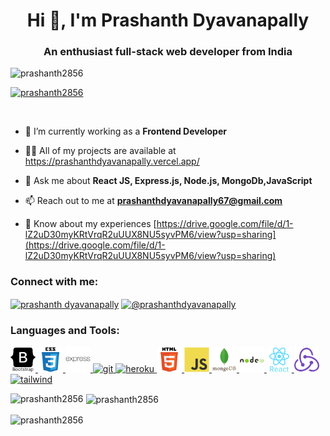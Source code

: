 <h1 align="center">Hi 👋, I'm Prashanth Dyavanapally</h1>
<h3 align="center">An enthusiast full-stack web developer from India</h3>

<p align="left"> <img src="https://komarev.com/ghpvc/?username=prashanth2856&label=Profile%20views&color=0e75b6&style=flat" alt="prashanth2856" /> </p>

<p align="left"> <a href="https://github.com/ryo-ma/github-profile-trophy"><img src="https://github-profile-trophy.vercel.app/?username=prashanth2856" alt="prashanth2856" /></a> </p>

<p align="left"> <a href="https://twitter.com/" target="blank"><img src="https://img.shields.io/twitter/follow/?logo=twitter&style=for-the-badge" alt="" /></a> </p>

- 🔭 I’m currently working as a **Frontend Developer**

- 👨‍💻 All of my projects are available at https://prashanthdyavanapally.vercel.app/

- 💬 Ask me about **React JS, Express.js, Node.js, MongoDb,JavaScript**

- 📫 Reach out to me at **prashanthdyavanapally67@gmail.com**

- 📄 Know about my experiences [https://drive.google.com/file/d/1-lZ2uD30myKRtVrqR2uUUX8NU5syvPM6/view?usp=sharing](https://drive.google.com/file/d/1-lZ2uD30myKRtVrqR2uUUX8NU5syvPM6/view?usp=sharing)

<h3 align="left">Connect with me:</h3>
<p align="left">
<a href="https://linkedin.com/in/prashanth dyavanapally" target="blank"><img align="center" src="https://raw.githubusercontent.com/rahuldkjain/github-profile-readme-generator/master/src/images/icons/Social/linked-in-alt.svg" alt="prashanth dyavanapally" height="30" width="40" /></a>
<a href="https://hashnode.com/@prashanthdyavanapally" target="blank"><img align="center" src="https://raw.githubusercontent.com/rahuldkjain/github-profile-readme-generator/master/src/images/icons/Social/hashnode.svg" alt="@prashanthdyavanapally" height="30" width="40" /></a>
</p>

<h3 align="left">Languages and Tools:</h3>
<p align="left"> <a href="https://getbootstrap.com" target="_blank" rel="noreferrer"> <img src="https://raw.githubusercontent.com/devicons/devicon/master/icons/bootstrap/bootstrap-plain-wordmark.svg" alt="bootstrap" width="40" height="40"/> </a> <a href="https://www.w3schools.com/css/" target="_blank" rel="noreferrer"> <img src="https://raw.githubusercontent.com/devicons/devicon/master/icons/css3/css3-original-wordmark.svg" alt="css3" width="40" height="40"/> </a> <a href="https://expressjs.com" target="_blank" rel="noreferrer"> <img src="https://raw.githubusercontent.com/devicons/devicon/master/icons/express/express-original-wordmark.svg" alt="express" width="40" height="40"/> </a> <a href="https://git-scm.com/" target="_blank" rel="noreferrer"> <img src="https://www.vectorlogo.zone/logos/git-scm/git-scm-icon.svg" alt="git" width="40" height="40"/> </a> <a href="https://heroku.com" target="_blank" rel="noreferrer"> <img src="https://www.vectorlogo.zone/logos/heroku/heroku-icon.svg" alt="heroku" width="40" height="40"/> </a> <a href="https://www.w3.org/html/" target="_blank" rel="noreferrer"> <img src="https://raw.githubusercontent.com/devicons/devicon/master/icons/html5/html5-original-wordmark.svg" alt="html5" width="40" height="40"/> </a> <a href="https://developer.mozilla.org/en-US/docs/Web/JavaScript" target="_blank" rel="noreferrer"> <img src="https://raw.githubusercontent.com/devicons/devicon/master/icons/javascript/javascript-original.svg" alt="javascript" width="40" height="40"/> </a> <a href="https://www.mongodb.com/" target="_blank" rel="noreferrer"> <img src="https://raw.githubusercontent.com/devicons/devicon/master/icons/mongodb/mongodb-original-wordmark.svg" alt="mongodb" width="40" height="40"/> </a> <a href="https://nodejs.org" target="_blank" rel="noreferrer"> <img src="https://raw.githubusercontent.com/devicons/devicon/master/icons/nodejs/nodejs-original-wordmark.svg" alt="nodejs" width="40" height="40"/> </a> <a href="https://reactjs.org/" target="_blank" rel="noreferrer"> <img src="https://raw.githubusercontent.com/devicons/devicon/master/icons/react/react-original-wordmark.svg" alt="react" width="40" height="40"/> </a> <a href="https://redux.js.org" target="_blank" rel="noreferrer"> <img src="https://raw.githubusercontent.com/devicons/devicon/master/icons/redux/redux-original.svg" alt="redux" width="40" height="40"/> </a> <a href="https://tailwindcss.com/" target="_blank" rel="noreferrer"> <img src="https://www.vectorlogo.zone/logos/tailwindcss/tailwindcss-icon.svg" alt="tailwind" width="40" height="40"/> </a> </p>

<p><img align="left" src="https://github-readme-stats.vercel.app/api/top-langs?username=prashanth2856&show_icons=true&locale=en&layout=compact" alt="prashanth2856" /></p>

<p>&nbsp;<img align="center" src="https://github-readme-stats.vercel.app/api?username=prashanth2856&show_icons=true&locale=en" alt="prashanth2856" /></p>

<p><img align="center" src="https://github-readme-streak-stats.herokuapp.com/?user=prashanth2856&" alt="prashanth2856" /></p>
